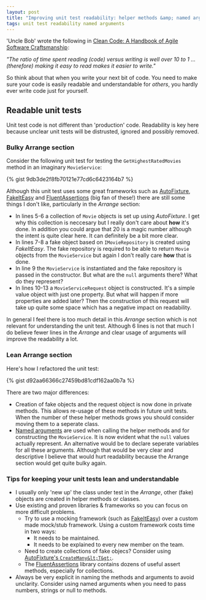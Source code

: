 ```yaml
---
layout: post
title: "Improving unit test readability: helper methods &amp; named arguments"
tags: unit test readability named arguments
---
```


'Uncle Bob' wrote the following in <a rel="nofollow" href="http://www.amazon.co.uk/gp/product/0132350882/ref=as_li_tl?ie=UTF8&camp=1634&creative=6738&creativeASIN=0132350882&linkCode=as2&tag=marduiblo-21">Clean Code: A Handbook of Agile Software Craftsmanship</a><img src="http://ir-uk.amazon-adsystem.com/e/ir?t=marduiblo-21&l=as2&o=2&a=0132350882" width="1" height="1" border="0" alt="" style="border:none !important; margin:0px !important;" />:

_"The ratio of time spent reading (code) versus writing is well over 10 to 1 ... (therefore) making it easy to read makes it easier to write."_

So think about that when you write your next bit of code. You need to make sure your code is easily readable and understandable for _others_, you hardly ever write code just for yourself.

## Readable unit tests

Unit test code is not different than 'production' code. Readability is key here because unclear unit tests will be distrusted, ignored and possibly removed.

### Bulky Arrange section

Consider the following unit test for testing the `GetHighestRatedMovies` method in an imaginary `MovieService`:

{% gist 9db3de2f8fb70121e77cd6c6423164b7 %}

Although this unit test uses some great frameworks such as [AutoFixture](https://github.com/AutoFixture/AutoFixture), [FakeItEasy](https://github.com/FakeItEasy/FakeItEasy) and [FluentAssertions](http://www.fluentassertions.com/) (big fan of these!) there are still some things I don't like, particularly in the _Arrange_ section:

- In lines 5-6 a collection of `Movie` objects is set up using _AutoFixture_. I get why this collection is neccesary but I really don't care about __how__ it's done. In addition you could argue that 20 is a magic number although the intent is quite clear here. It can definitely be a bit more clear.
- In lines 7-8 a fake object based on `IMovieRepository` is created using _FakeItEasy_. The fake repository is required to be able to return `Movie` objects from the `MovieService` but again I don't really care __how__ that is done.
- In line 9 the `MovieService` is instantiated and the fake repository is passed in the constructor. But what are the `null` arguments there? What do they represent?
- In lines 10-13 a `MovieServiceRequest` object is constructed. It's a simple value object with just one property. But what will happen if more properties are added later? Then the construction of this request will take up quite some space which has a negative impact on readability.  

In general I feel there is too much detail in this _Arrange_ section which is not relevant for understanding the unit test. 
Although 6 lines is not that much I do believe fewer lines in the _Arrange_ and clear usage of arguments will improve the readability a lot.

### Lean Arrange section

Here's how I refactored the unit test:

{% gist d92aa66366c27459bd81cdf162aa0b7a %}

There are two major differences:

- Creation of fake objects and the request object is now done in private methods. This allows re-usage of these methods in future unit tests. When the number of these helper methods grows you should consider moving them to a seperate class.
- [Named arguments](https://msdn.microsoft.com/en-us/library/dd264739.aspx) are used when calling the helper methods and for constructing the `MovieService`. It is now evident what the `null` values actually represent. An alternative would be to declare seperate variables for all these arguments. Although that would be very clear and descriptive I believe that would hurt readability because the Arrange section would get quite bulky again.

### Tips for keeping your unit tests lean and understandable

- I usually only 'new up' the class under test in the _Arrange_, other (fake) objects are created in helper methods or classes.
- Use existing and proven libraries &amp; frameworks so you can focus on more difficult problems.
    - Try to use a mocking framework (such as [FakeItEasy](https://github.com/FakeItEasy/FakeItEasy)) over a custom made mock/stub framework. Using a custom framework costs time in two ways:
        - It needs to be maintained.
        - It needs to be explained to every new member on the team.
    - Need to create collections of fake objecs? Consider using [AutoFixture's `CreateMany&lt;T&gt;`](http://blog.ploeh.dk/2009/05/11/AnonymousSequencesWithAutoFixture/).
    - The [FluentAssertions](http://www.fluentassertions.com/) library contains dozens of useful assert methods, especially for collections.
- Always be very explicit in naming the methods and arguments to avoid unclarity. Consider using named arguments when you need to pass numbers, strings or null to methods.